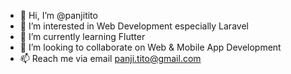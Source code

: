 - 👋 Hi, I’m @panjitito
- 👀 I’m interested in Web Development especially Laravel
- 🌱 I’m currently learning Flutter
- 💞️ I’m looking to collaborate on Web & Mobile App Development
- 📫 Reach me via email panji.tito@gmail.com
